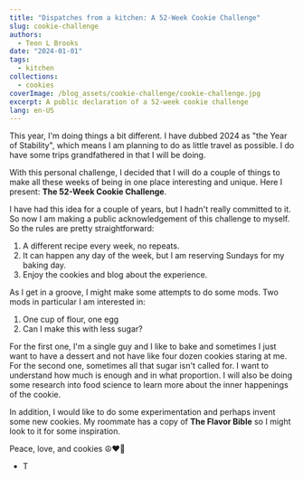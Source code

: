 ```yaml
---
title: "Dispatches from a kitchen: A 52-Week Cookie Challenge"
slug: cookie-challenge
authors:
  - Teon L Brooks
date: "2024-01-01"
tags:
  - kitchen
collections:
  - cookies
coverImage: /blog_assets/cookie-challenge/cookie-challenge.jpg
excerpt: A public declaration of a 52-week cookie challenge
lang: en-US
---
```


This year, I'm doing things a bit different. I have dubbed 2024 as "the Year of Stability", which means I am planning to do as little travel as possible. I do have some trips grandfathered in that I will be doing.

With this personal challenge, I decided that I will do a couple of things to make all these weeks of being in one place interesting and unique. Here I present: **The 52-Week Cookie Challenge**.

I have had this idea for a couple of years, but I hadn't really committed to it. So now I am making a public acknowledgement of this challenge to myself. So the rules are pretty straightforward:

1. A different recipe every week, no repeats.
2. It can happen any day of the week, but I am reserving Sundays for my baking day.
3. Enjoy the cookies and blog about the experience.

As I get in a groove, I might make some attempts to do some mods. Two mods in particular I am interested in:

1. One cup of flour, one egg
2. Can I make this with less sugar?

For the first one, I'm a single guy and I like to bake and sometimes I just want to have a dessert and not have like four dozen cookies staring at me. For the second one, sometimes all that sugar isn't called for. I want to understand how much is enough and in what proportion. I will also be doing some research into food science to learn more about the inner happenings of the cookie.

In addition, I would like to do some experimentation and perhaps invent some new cookies. My roommate has a copy of __The Flavor Bible__ so I might look to it for some inspiration.

Peace, love, and cookies
☮️❤️🍪
- T

